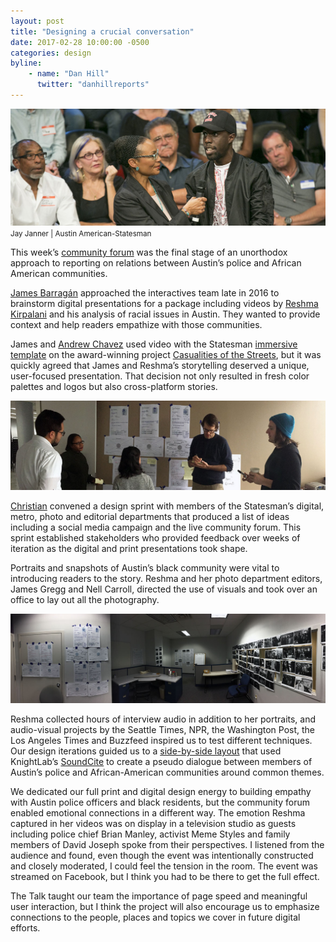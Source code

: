 ```yaml
---
layout: post
title: "Designing a crucial conversation"
date: 2017-02-28 10:00:00 -0500
categories: design
byline:
    - name: "Dan Hill"
      twitter: "danhillreports"
---
```


![Community forum on race and police relations](/assets/img/2017-02-28-talk-forum.jpg)
<small>Jay Janner | Austin American-Statesman</small>

This week’s [community forum](http://www.statesman.com/news/local/the-talk-klru-statesman-forum-addresses-how-black-families-discuss-policing-race-relations/neStJs3Lh0ZRlXK6aRwXvN/) was the final stage of an unorthodox approach to reporting on relations between Austin’s police and African American communities.

[James Barragán](https://twitter.com/James_Barragan) approached the interactives team late in 2016 to brainstorm digital presentations for a package including videos by [Reshma Kirpalani](https://twitter.com/Reshma416) and his analysis of racial issues in Austin. They wanted to provide context and help readers empathize with those communities.

James and [Andrew Chavez](https://twitter.com/adchavez) used video with the Statesman [immersive template](github.com/statesman/immersive-template) on the award-winning project [Casualities of the Streets](http://projects.statesman.com/news/homeless-deaths/), but it was quickly agreed that James and Reshma’s storytelling deserved a unique, user-focused presentation. That decision not only resulted in fresh color palettes and logos but also cross-platform stories.

![Reporters, editors and web developers brainstorm storytelling techniques](/assets/img/2017-02-28-talk-hack.jpg)

[Christian](https://twitter.com/crit) convened a design sprint with members of the Statesman’s digital, metro, photo and editorial departments that produced a list of ideas including a social media campaign and the live community forum. This sprint established stakeholders who provided feedback over weeks of iteration as the digital and print presentations took shape.

Portraits and snapshots of Austin’s black community were vital to introducing readers to the story. Reshma and her photo department editors, James Gregg and Nell Carroll, directed the use of visuals and took over an office to lay out all the photography.

![Room dedicated to project photography](/assets/img/2017-02-28-talk-room.jpg)

Reshma collected hours of interview audio in addition to her portraits, and audio-visual projects by the Seattle Times, NPR, the Washington Post, the Los Angeles Times and Buzzfeed inspired us to test different techniques. Our design iterations guided us to a [side-by-side layout](http://projects.statesman.com/news/the-talk/portraits.html) that used KnightLab’s [SoundCite](https://soundcite.knightlab.com) to create a pseudo dialogue between members of Austin’s police and African-American communities around common themes.

We dedicated our full print and digital design energy to building empathy with Austin police officers and black residents, but the community forum enabled emotional connections in a different way. The emotion Reshma captured in her videos was on display in a television studio as guests including police chief Brian Manley, activist Meme Styles and family members of David Joseph spoke from their perspectives. I listened from the audience and found, even though the event was intentionally constructed and closely moderated, I could feel the tension in the room. The event was streamed on Facebook, but I think you had to be there to get the full effect.

The Talk taught our team the importance of page speed and meaningful user interaction, but I think the project will also encourage us to emphasize connections to the people, places and topics we cover in future digital efforts.
